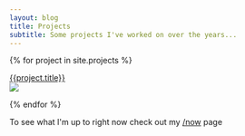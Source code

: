 ```yaml
---
layout: blog
title: Projects
subtitle: Some projects I've worked on over the years...
---
```


{% for project in site.projects %}

<div class="projectbox" style="background:url({{project.heroimage}});"><a href="{{project.url}}"><div class="projecttitle">{{project.title}}</div><img src="{{project.heroimage}}" /></a></div>


{% endfor %}

To see what I'm up to right now check out my [/now](/now) page
